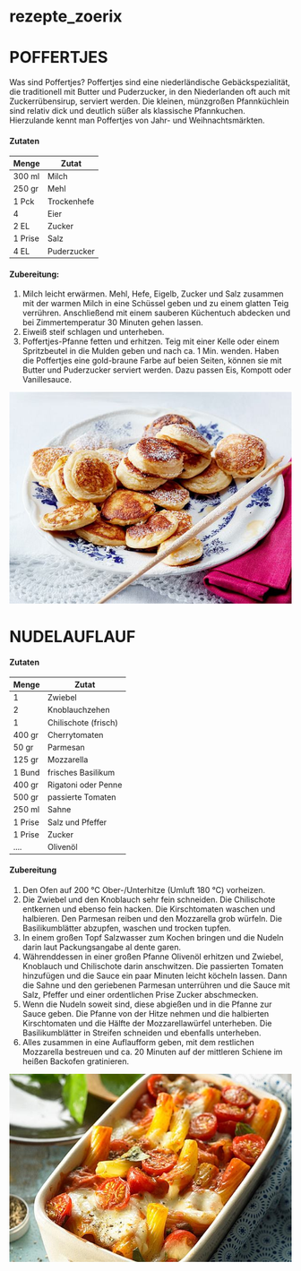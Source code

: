 # rezepte_zoerix

# POFFERTJES

Was sind Poffertjes?
Poffertjes sind eine niederländische Gebäckspezialität, die traditionell mit Butter und Puderzucker, in den Niederlanden oft auch mit Zuckerrübensirup, serviert werden. Die kleinen, münzgroßen Pfannküchlein sind relativ dick und deutlich süßer als klassische Pfannkuchen. Hierzulande kennt man Poffertjes von Jahr- und Weihnachtsmärkten.


#### Zutaten

| Menge | Zutat |
|-------|-------|
|300 ml | Milch |
|250 gr | Mehl  |
| 1 Pck | Trockenhefe|
| 4     | Eier|
| 2 EL  | Zucker|
| 1 Prise | Salz|
| 4 EL  | Puderzucker |

#### Zubereitung:

1. Milch leicht erwärmen. Mehl, Hefe, Eigelb, Zucker und Salz zusammen mit der warmen Milch in eine Schüssel geben und zu einem glatten Teig verrühren. Anschließend mit einem sauberen Küchentuch abdecken und bei Zimmertemperatur 30 Minuten gehen lassen.
2. Eiweiß steif schlagen und unterheben.
3.  Poffertjes-Pfanne fetten und erhitzen. Teig mit einer Kelle oder einem Spritzbeutel in die Mulden geben und nach ca. 1 Min. wenden. Haben die Poffertjes eine gold-braune Farbe auf beien Seiten, können sie mit Butter und Puderzucker serviert werden. Dazu passen Eis, Kompott oder Vanillesauce.

![dies sind Poffertjes](poffertjes-F8000103%2Cid%3D891c1c30%2Cb%3Dlecker%2Cw%3D610%2Ccg%3Dc.jpg)




# NUDELAUFLAUF

#### Zutaten

| Menge | Zutat |
|-------|-------|
| 1     | Zwiebel|
| 2     | Knoblauchzehen|
| 1     | Chilischote (frisch) |
| 400 gr| Cherrytomaten |
| 50 gr | Parmesan |
| 125 gr| Mozzarella|
| 1 Bund| frisches Basilikum |
| 400 gr| Rigatoni oder Penne |
| 500 gr| passierte Tomaten|
| 250 ml| Sahne |
| 1 Prise | Salz und Pfeffer |
| 1 Prise | Zucker|
| ....| Olivenöl|

#### Zubereitung

1. Den Ofen auf 200 °C Ober-/Unterhitze (Umluft 180 °C) vorheizen.
2. Die Zwiebel und den Knoblauch sehr fein schneiden. Die Chilischote entkernen und ebenso fein hacken. Die Kirschtomaten waschen und halbieren. Den Parmesan reiben und den Mozzarella grob würfeln. Die Basilikumblätter abzupfen, waschen und trocken tupfen.
3. In einem großen Topf Salzwasser zum Kochen bringen und die Nudeln darin laut Packungsangabe al dente garen.
4. Währenddessen in einer großen Pfanne Olivenöl erhitzen und Zwiebel, Knoblauch und Chilischote darin anschwitzen. Die passierten Tomaten hinzufügen und die Sauce ein paar Minuten leicht köcheln lassen. Dann die Sahne und den geriebenen Parmesan unterrühren und die Sauce mit Salz, Pfeffer und einer ordentlichen Prise Zucker abschmecken.
5. Wenn die Nudeln soweit sind, diese abgießen und in die Pfanne zur Sauce geben. Die Pfanne von der Hitze nehmen und die halbierten Kirschtomaten und die Hälfte der Mozzarellawürfel unterheben. Die Basilikumblätter in Streifen schneiden und ebenfalls unterheben.
6. Alles zusammen in eine Auflaufform geben, mit dem restlichen Mozzarella bestreuen und ca. 20 Minuten auf der mittleren Schiene im heißen Backofen gratinieren.

![cremigerNudelauflauf](cremiger-nudelauflauf-mit-tomaten-und-mozzarella.jpg)

